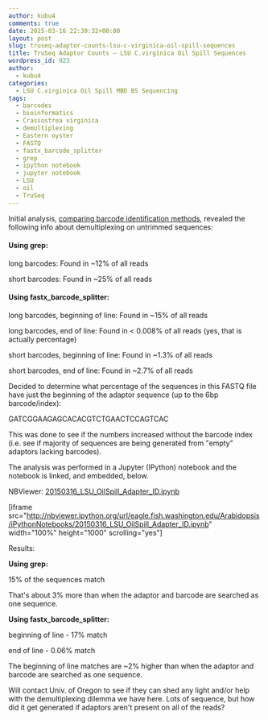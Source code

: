 ```yaml
---
author: kubu4
comments: true
date: 2015-03-16 22:39:32+00:00
layout: post
slug: truseq-adaptor-counts-lsu-c-virginica-oil-spill-sequences
title: TruSeq Adaptor Counts – LSU C.virginica Oil Spill Sequences
wordpress_id: 923
author:
  - kubu4
categories:
  - LSU C.virginica Oil Spill MBD BS Sequencing
tags:
  - barcodes
  - bioinformatics
  - Crassostrea virginica
  - demultiplexing
  - Eastern oyster
  - FASTQ
  - fastx_barcode_splitter
  - grep
  - ipython notebook
  - jupyter notebook
  - LSU
  - oil
  - TruSeq
---
```


Initial analysis, [comparing barcode identification methods](2015/03/14/truseq-adaptor-identification-method-comparison-lsu-c-virginica-oil-spill-sequences.html), revealed the following info about demultiplexing on untrimmed sequences:



#### Using grep:



long barcodes: Found in ~12% of all reads

short barcodes: Found in ~25% of all reads



#### Using fastx_barcode_splitter:



long barcodes, beginning of line: Found in ~15% of all reads

long barcodes, end of line: Found in < 0.008% of all reads (yes, that is actually percentage)

short barcodes, beginning of line: Found in ~1.3% of all reads

short barcodes, end of line: Found in ~2.7% of all reads



Decided to determine what percentage of the sequences in this FASTQ file have just the beginning of the adaptor sequence (up to the 6bp barcode/index):

GATCGGAAGAGCACACGTCTGAACTCCAGTCAC

This was done to see if the numbers increased without the barcode index (i.e. see if majority of sequences are being generated from "empty" adaptors lacking barcodes).

The analysis was performed in a Jupyter (IPython) notebook and the notebook is linked, and embedded, below.

NBViewer: [20150316_LSU_OilSpill_Adapter_ID.ipynb](http://nbviewer.ipython.org/url/eagle.fish.washington.edu/Arabidopsis/iPythonNotebooks/20150316_LSU_OilSpill_Adapter_ID.ipynb)

[iframe src="http://nbviewer.ipython.org/url/eagle.fish.washington.edu/Arabidopsis/iPythonNotebooks/20150316_LSU_OilSpill_Adapter_ID.ipynb" width="100%" height="1000" scrolling="yes"]



Results:

**Using grep:**

15% of the sequences match

That's about 3% more than when the adaptor and barcode are searched as one sequence.

**Using fastx_barcode_splitter:**

beginning of line - 17% match

end of line - 0.06% match

The beginning of line matches are ~2% higher than when the adaptor and barcode are searched as one sequence.

Will contact Univ. of Oregon to see if they can shed any light and/or help with the demultiplexing dilemma we have here. Lots of sequence, but how did it get generated if adaptors aren't present on all of the reads?
